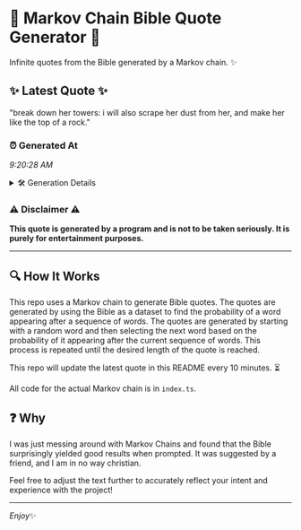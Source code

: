 # 📖 Markov Chain Bible Quote Generator 📖

Infinite quotes from the Bible generated by a Markov chain. ✨

## ✨ Latest Quote ✨
"break down her towers: i will also scrape her dust from her, and make her like the top of a rock."

### ⏰ Generated At
*9:20:28 AM*

<details>
    <summary>🛠️ Generation Details</summary>
    <p>
        <strong>🌱 Seed:</strong> break<br>
        <strong>🔄 Iterations:</strong> 20<br>
        <strong>📜 Context History:</strong><br>[ break ]: down<br>[ break, down ]: her<br>[ break, down, her ]: towers:<br>[ break, down, her, towers: ]: i<br>[ break, down, her, towers:, i ]: will<br>[ break, down, her, towers:, i, will ]: also<br>[ down, her, towers:, i, will, also ]: scrape<br>[ her, towers:, i, will, also, scrape ]: her<br>[ towers:, i, will, also, scrape, her ]: dust<br>[ i, will, also, scrape, her, dust ]: from<br>[ will, also, scrape, her, dust, from ]: her,<br>[ also, scrape, her, dust, from, her, ]: and<br>[ scrape, her, dust, from, her,, and ]: make<br>[ her, dust, from, her,, and, make ]: her<br>[ dust, from, her,, and, make, her ]: like<br>[ from, her,, and, make, her, like ]: the<br>[ her,, and, make, her, like, the ]: top<br>[ and, make, her, like, the, top ]: of<br>[ make, her, like, the, top, of ]: a<br>[ her, like, the, top, of, a ]: rock.<br>
    </p>
</details>

### ⚠️ Disclaimer ⚠️
**This quote is generated by a program and is not to be taken seriously. It is purely for entertainment purposes.**

---

## 🔍 How It Works

This repo uses a Markov chain to generate Bible quotes. The quotes are generated by using the Bible as a dataset to find the probability of a word appearing after a sequence of words. The quotes are generated by starting with a random word and then selecting the next word based on the probability of it appearing after the current sequence of words. This process is repeated until the desired length of the quote is reached.

This repo will update the latest quote in this README every 10 minutes. ⏳

All code for the actual Markov chain is in `index.ts`.

## ❓ Why

I was just messing around with Markov Chains and found that the Bible surprisingly yielded good results when prompted. 
It was suggested by a friend, and I am in no way christian.

Feel free to adjust the text further to accurately reflect your intent and experience with the project!

---

*Enjoy*✨
